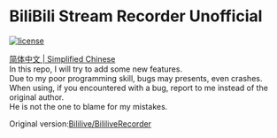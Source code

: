 # BiliBili Stream Recorder Unofficial
[![license](https://img.shields.io/github/license/Bililive/BililiveRecorder.svg)](#)
  
[简体中文 | Simplified Chinese](README_CN.md)  
In this repo, I will try to add some new features.   
Due to my poor programming skill, bugs may presents, even crashes.  
When using, if you encountered with a bug, report to me instead of the original author.  
He is not the one to blame for my mistakes.  
  
Original version:[Bililive/BililiveRecorder](https://github.com/Bililive/BililiveRecorder)
